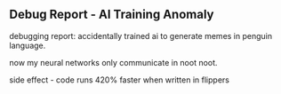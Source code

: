 ## Debug Report - AI Training Anomaly

debugging report: accidentally trained ai to generate memes in penguin language. 

now my neural networks only communicate in noot noot. 

side effect - code runs 420% faster when written in flippers 